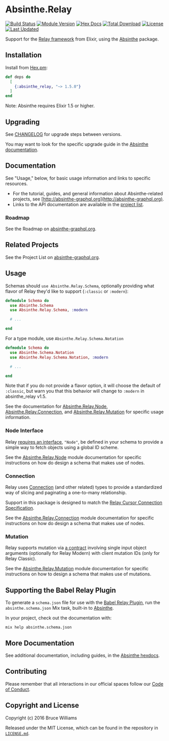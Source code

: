# Absinthe.Relay

[![Build Status](https://travis-ci.org/absinthe-graphql/absinthe_relay.svg?branch=master)](https://travis-ci.org/absinthe-graphql/absinthe_relay)
[![Module Version](https://img.shields.io/hexpm/v/absinthe_relay.svg)](https://hex.pm/packages/absinthe_relay)
[![Hex Docs](https://img.shields.io/badge/hex-docs-lightgreen.svg)](https://hexdocs.pm/absinthe_relay/)
[![Total Download](https://img.shields.io/hexpm/dt/absinthe_relay.svg)](https://hex.pm/packages/absinthe_relay)
[![License](https://img.shields.io/hexpm/l/absinthe_relay.svg)](https://github.com/absinthe-graphql/absinthe_relay/blob/master/LICENSE)
[![Last Updated](https://img.shields.io/github/last-commit/absinthe-graphql/absinthe_relay.svg)](https://github.com/absinthe-graphql/absinthe_relay/commits/master)

Support for the [Relay framework](https://facebook.github.io/relay/)
from Elixir, using the [Absinthe](https://github.com/absinthe-graphql/absinthe)
package.

## Installation

Install from [Hex.pm](https://hex.pm/packages/absinthe_relay):

```elixir
def deps do
  [
    {:absinthe_relay, "~> 1.5.0"}
  ]
end
```

Note: Absinthe requires Elixir 1.5 or higher.

## Upgrading

See [CHANGELOG](./CHANGELOG.md) for upgrade steps between versions.

You may want to look for the specific upgrade guide in the [Absinthe documentation](https://hexdocs.pm/absinthe).

## Documentation

See "Usage," below, for basic usage information and links to specific resources.

- For the tutorial, guides, and general information about Absinthe-related
  projects, see [http://absinthe-graphql.org](http://absinthe-graphql.org).
- Links to the API documentation are available in the [project list](http://absinthe-graphql.org/projects).

### Roadmap

See the Roadmap on [absinthe-graphql.org](http://absinthe-graphql.org/roadmap).

## Related Projects

See the Project List on [absinthe-graphql.org](http://absinthe-graphql.org/projects).

## Usage

Schemas should `use Absinthe.Relay.Schema`, optionally providing what flavor of Relay they'd like to support (`:classic` or `:modern`):

```elixir
defmodule Schema do
  use Absinthe.Schema
  use Absinthe.Relay.Schema, :modern

  # ...

end
```

For a type module, use `Absinthe.Relay.Schema.Notation`

```elixir
defmodule Schema do
  use Absinthe.Schema.Notation
  use Absinthe.Relay.Schema.Notation, :modern

  # ...

end
```

Note that if you do not provide a flavor option, it will choose the default of `:classic`, but warn you
that this behavior will change to `:modern` in absinthe_relay v1.5.


See the documentation for [Absinthe.Relay.Node](https://hexdocs.pm/absinthe_relay/Absinthe.Relay.Node.html),
[Absinthe.Relay.Connection](https://hexdocs.pm/absinthe_relay/Absinthe.Relay.Connection.html), and [Absinthe.Relay.Mutation](https://hexdocs.pm/absinthe_relay/Absinthe.Relay.Mutation.html)  for
specific usage information.

### Node Interface

Relay
[requires an interface](https://facebook.github.io/relay/docs/en/graphql-server-specification.html#object-identification),
`"Node"`, be defined in your schema to provide a simple way to fetch
objects using a global ID scheme.

See the [Absinthe.Relay.Node](https://hexdocs.pm/absinthe_relay/Absinthe.Relay.Node.html)
module documentation for specific instructions on how do design a schema that makes use of nodes.

### Connection

Relay uses
[Connection](https://facebook.github.io/relay/docs/en/graphql-in-relay.html#connectionkey-string-filters-string)
(and other related) types to provide a standardized way of slicing and
paginating a one-to-many relationship.

Support in this package is designed to match the [Relay Cursor Connection Specification](https://facebook.github.io/relay/docs/en/graphql-server-specification.html#connections).

See the [Absinthe.Relay.Connection](https://hexdocs.pm/absinthe_relay/Absinthe.Relay.Connection.html)
module documentation for specific instructions on how do design a schema that makes use of nodes.

### Mutation

Relay supports mutation via [a contract](https://facebook.github.io/relay/docs/en/graphql-server-specification.html#mutations) involving single input object arguments (optionally for Relay Modern) with client mutation IDs (only for Relay Classic).

See the [Absinthe.Relay.Mutation](https://hexdocs.pm/absinthe_relay/Absinthe.Relay.Mutation.html) module documentation for specific instructions on how to design a schema that makes use of mutations.

## Supporting the Babel Relay Plugin

To generate a `schema.json` file for use with the [Babel Relay Plugin](https://facebook.github.io/relay/docs/en/installation-and-setup.html#set-up-babel-plugin-relay), run the `absinthe.schema.json` Mix task, built-in to [Absinthe](https://github.com/absinthe-graphql/absinthe).

In your project, check out the documentation with:

```
mix help absinthe.schema.json
```

## More Documentation

See additional documentation, including guides, in the [Absinthe hexdocs](https://hexdocs.pm/absinthe).

## Contributing

Please remember that all interactions in our official spaces follow our [Code of
Conduct](https://github.com/absinthe-graphql/absinthe_relay/blog/master/LICENSE.md).

## Copyright and License

Copyright (c) 2016 Bruce Williams

Released under the MIT License, which can be found in the repository in [`LICENSE.md`](https://github.com/absinthe-graphql/absinthe_relay/blob/master/LICENSE.md).
